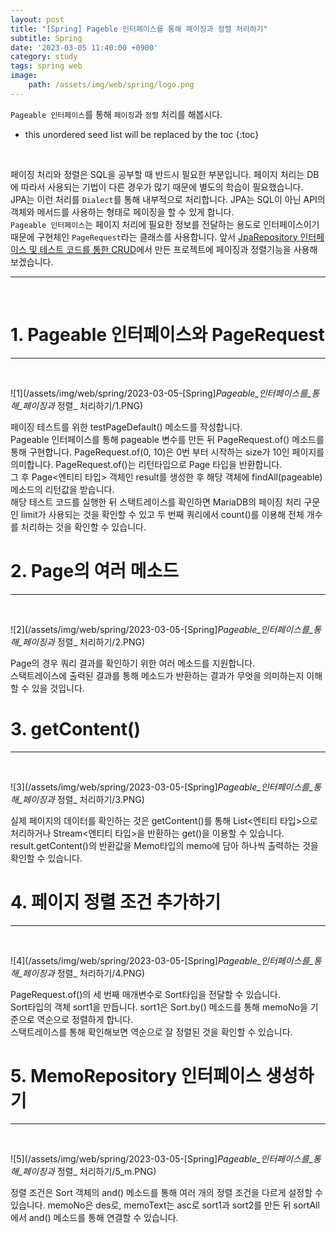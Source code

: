 ```yaml
---
layout: post
title: "[Spring] Pageble 인터페이스를 통해 페이징과 정렬 처리하기"
subtitle: Spring
date: '2023-03-05 11:40:00 +0900'
category: study
tags: spring web
image:
    path: /assets/img/web/spring/logo.png
---
```


`Pageable 인터페이스`를 통해 `페이징`과 `정렬` 처리를 해봅시다.

<!--more-->

* this unordered seed list will be replaced by the toc
{:toc}
<br>

페이징 처리와 정렬은 SQL을 공부할 때 반드시 필요한 부분입니다. 페이지 처리는 DB에 따라서 사용되는 기법이 다른 경우가 많기 때문에 별도의 학습이 필요했습니다.<br>
JPA는 이런 처리를 `Dialect`를 통해 내부적으로 처리합니다. JPA는 SQL이 아닌 API의 객체와 메서드를 사용하는 형태로 페이징을 할 수 있게 합니다.<br>
`Pageable 인터페이스`는 페이지 처리에 필요한 정보를 전달하는 용도로 인터페이스이기 때문에 구현체인 `PageRequest`라는 클래스를 사용합니다.
앞서 [JpaRepository 인터페이스 및 테스트 코드를 통한 CRUD](https://heesung98.github.io/study/Spring-_Spring_Data_JPA%EB%A5%BC_%EC%9D%B4%EC%9A%A9%ED%95%98%EB%8A%94_%ED%94%84%EB%A1%9C%EC%A0%9D%ED%8A%B8_%EC%83%9D%EC%84%B1%ED%95%98%EA%B8%B0.html)에서 만든 프로젝트에 페이징과 정렬기능을 사용해보겠습니다.<br>

---
<br>

# 1. Pageable 인터페이스와 PageRequest
---
<br>

![1](/assets/img/web/spring/2023-03-05-[Spring]_Pageable_인터페이스를_통해_페이징과_ 정렬_ 처리하기/1.PNG)
<br>

페이징 테스트를 위한 testPageDefault() 메소드를 작성합니다.<br>
Pageable 인터페이스를 통해 pageable 변수를 만든 뒤 PageRequest.of() 메소드를 통해 구현합니다. PageRequest.of(0, 10)은 0번 부터 시작하는 size가 10인 페이지를 의미합니다. PageRequest.of()는 리턴타입으로 Page 타입을 반환합니다.<br>
그 후 Page<엔티티 타입> 객체인 result를 생성한 후 해당 객체에 findAll(pageable) 메소드의 리턴값을 받습니다.<br>
해당 테스트 코드를 실행한 뒤 스택트레이스를 확인하면 MariaDB의 페이징 처리 구문인 limit가 사용되는 것을 확인할 수 있고 두 번째 쿼리에서 count()를 이용해 전체 개수를 처리하는 것을 확인할 수 있습니다.

# 2. Page<Entity>의 여러 메소드
---
<br>

![2](/assets/img/web/spring/2023-03-05-[Spring]_Pageable_인터페이스를_통해_페이징과_ 정렬_ 처리하기/2.PNG)
<br>

Page<Entity>의 경우 쿼리 결과를 확인하기 위한 여러 메소드를 지원합니다.<br>
스택트레이스에 출력된 결과를 통해 메소드가 반환하는 결과가 무엇을 의미하는지 이해할 수 있을 것입니다.

# 3. getContent()
---
<br>

![3](/assets/img/web/spring/2023-03-05-[Spring]_Pageable_인터페이스를_통해_페이징과_ 정렬_ 처리하기/3.PNG)
<br>

실제 페이지의 데이터를 확인하는 것은 getContent()를 통해 List<엔티티 타입>으로 처리하거나 Stream<엔티티 타입>을 반환하는 get()을 이용할 수 있습니다.<br>
result.getContent()의 반환값을 Memo타입의 memo에 담아 하나씩 출력하는 것을 확인할 수 있습니다.


# 4. 페이지 정렬 조건 추가하기
---
<br>

![4](/assets/img/web/spring/2023-03-05-[Spring]_Pageable_인터페이스를_통해_페이징과_ 정렬_ 처리하기/4.PNG)
<br>

PageRequest.of()의 세 번째 매개변수로 Sort타입을 전달할 수 있습니다.<br>
Sort타입의 객체 sort1을 만듭니다. sort1은 Sort.by() 메소드를 통해 memoNo을 기준으로 역순으로 정렬하게 합니다.<br>
스택트레이스를 통해 확인해보면 역순으로 잘 정렬된 것을 확인할 수 있습니다.

# 5. MemoRepository 인터페이스 생성하기
---
<br>

![5](/assets/img/web/spring/2023-03-05-[Spring]_Pageable_인터페이스를_통해_페이징과_ 정렬_ 처리하기/5_m.PNG)
<br>

정렬 조건은 Sort 객체의 and() 메소드를 통해 여러 개의 정렬 조건을 다르게 설정할 수 있습니다. memoNo은 des로, memoText는 asc로 sort1과 sort2를 만든 뒤 sortAll에서 and() 메소드를 통해 연결할 수 있습니다.<br>

